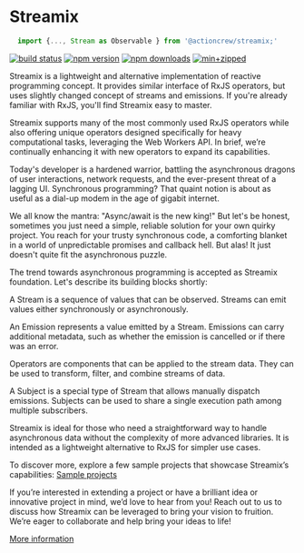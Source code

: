 # Streamix

```javascript
  import {..., Stream as Observable } from '@actioncrew/streamix;'
```

  [![build status](https://github.com/actioncrew/streamix/workflows/build/badge.svg)](https://github.com/actioncrew/streamix/workflows/build/badge.svg)
  [![npm version](https://img.shields.io/npm/v/@actioncrew%2Fstreamix.svg?style=flat-square)](https://www.npmjs.com/package/@actioncrew%2Fstreamix)
  [![npm downloads](https://img.shields.io/npm/dm/@actioncrew%2Fstreamix.svg?style=flat-square)](https://www.npmjs.com/package/@actioncrew%2Fstreamix)
  [![min+zipped](https://img.shields.io/bundlephobia/minzip/%40actioncrew%2Fstreamix)](https://img.shields.io/bundlephobia/minzip/%40actioncrew%2Fstreamix)

Streamix is a lightweight and alternative implementation of reactive programming concept. It provides similar interface of RxJS operators, but uses slightly changed concept of streams and emissions. If you're already familiar with RxJS, you'll find Streamix easy to master.

Streamix supports many of the most commonly used RxJS operators while also offering unique operators designed specifically for heavy computational tasks, leveraging the Web Workers API. In brief, we’re continually enhancing it with new operators to expand its capabilities.

Today's developer is a hardened warrior, battling the asynchronous dragons of user interactions, network requests, and the ever-present threat of a lagging UI. Synchronous programming? That quaint notion is about as useful as a dial-up modem in the age of gigabit internet. 

We all know the mantra: "Async/await is the new king!" But let's be honest, sometimes you just need a simple, reliable solution for your own quirky project. You reach for your trusty synchronous code, a comforting blanket in a world of unpredictable promises and callback hell. But alas! It just doesn't quite fit the asynchronous puzzle.

The trend towards asynchronous programming is accepted as Streamix foundation. Let's describe its building blocks shortly:

A Stream is a sequence of values that can be observed. Streams can emit values either synchronously or asynchronously.

An Emission represents a value emitted by a Stream. Emissions can carry additional metadata, such as whether the emission is cancelled or if there was an error.

Operators are components that can be applied to the stream data. They can be used to transform, filter, and combine streams of data.

A Subject is a special type of Stream that allows manually dispatch emissions. Subjects can be used to share a single execution path among multiple subscribers.

Streamix is ideal for those who need a straightforward way to handle asynchronous data without the complexity of more advanced libraries. It is intended as a lightweight alternative to RxJS for simpler use cases.

To discover more, explore a few sample projects that showcase Streamix’s capabilities: [Sample projects](https://github.com/actioncrew/streamix/)

If you’re interested in extending a project or have a brilliant idea or innovative project in mind, we’d love to hear from you! Reach out to us to discuss how Streamix can be leveraged to bring your vision to fruition. We’re eager to collaborate and help bring your ideas to life!

[More information](https://medium.com/p/00d5467f0c01)

